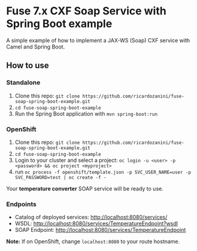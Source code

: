 # Fuse 7.x CXF Soap Service with Spring Boot example

A simple example of how to implement a JAX-WS (Soap) CXF service with Camel and Spring Boot.

## How to use

### Standalone

1. Clone this repo: `git clone https://github.com/ricardozanini/fuse-soap-spring-boot-example.git`
2. `cd fuse-soap-spring-boot-example`
3. Run the Spring Boot application with `mvn spring-boot:run`

### OpenShift

1. Clone this repo: `git clone https://github.com/ricardozanini/fuse-soap-spring-boot-example.git`
2. `cd fuse-soap-spring-boot-example`
3. Login to your cluster and select a project: `oc login -u <user> -p <password> && oc project <myproject>`
4. run `oc process -f openshift/template.json -p SVC_USER_NAME=user -p SVC_PASSWORD=test | oc create -f -`

Your **temperature converter** SOAP service will be ready to use.


### Endpoints

- Catalog of deployed services: [http://localhost:8080/services/](http://localhost:8080/services/)
- WSDL: [http://localhost:8080/services/TemperatureEndpoint?wsdl](http://localhost:8080/services/TemperatureEndpoint?wsdl)
- SOAP Endpoint: [http://localhost:8080/services/TemperatureEndpoint](http://localhost:8080/services/TemperatureEndpoint)

**Note:** If on OpenShift, change `localhost:8080` to your route hostname.